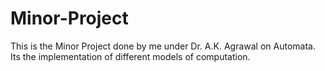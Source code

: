 # Minor-Project
This is the Minor Project done by me under Dr. A.K. Agrawal on Automata. Its the implementation of different models of computation.
